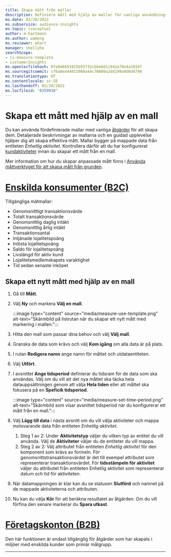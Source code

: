 ```yaml
---
title: Skapa mått från mallar
description: Definiera mått med hjälp av mallar för vanliga användningsområden.
ms.date: 02/28/2022
ms.subservice: audience-insights
ms.topic: conceptual
author: m-hartmann
ms.author: wameng
ms.reviewer: mhart
manager: shellyha
searchScope:
- ci-measure-template
- customerInsights
ms.openlocfilehash: 0fe846691825b93732cbbe6d1c942a79e4a3934f
ms.sourcegitcommit: cf6a0ed44915908a44c70889a2dd199a9d0d4798
ms.translationtype: HT
ms.contentlocale: sv-SE
ms.lasthandoff: 02/28/2022
ms.locfileid: "8359930"
---
```

# <a name="use-a-template-to-build-a-measure"></a>Skapa ett mått med hjälp av en mall

Du kan använda fördefinierade mallar med vanliga [åtgärder](measures.md) för att skapa dem. Detaljerade beskrivningar av mallarna och en guidad upplevelse hjälper dig att skapa effektiva mått. Mallar bygger på mappade data från entiteten *Enhetlig aktivitet*. Kontrollera därför att du har konfigurerat [kundaktiviteter](activities.md) innan du skapar ett mått från en mall.

Mer information om hur du skapar anpassade mått finns i [Använda måttverktyget för att skapa mått från grunden](measure-builder.md).

# <a name="individual-consumers-b-to-c"></a>[Enskilda konsumenter (B2C)](#tab/b2c)

Tillgängliga mätmallar: 
- Genomsnittligt transaktionsvärde
- Totalt transaktionsvärde
- Genomsnittlig daglig intäkt
- Genomsnittlig årlig intäkt
- Transaktionsantal
- Intjänade lojalitetspoäng
- Inlösta lojalitetspoäng
- Saldo för lojalitetspoäng
- Livslängd för aktiv kund
- Lojalitetsmedlemskapets varaktighet
- Tid sedan senaste inköpet

## <a name="build-a-new-measure-using-a-template"></a>Skapa ett nytt mått med hjälp av en mall

1. Gå till **Mått**.

1. Välj **Ny** och markera **Välj en mall**.

   :::image type="content" source="media/measure-use-template.png" alt-text="Skärmbild på listrutan när du skapar ett nytt mått med markering i mallen.":::

1. Hitta den mall som passar dina behov och välj **Välj mall**.

1. Granska de data som krävs och välj **Kom igång** om alla data är på plats.

1. I rutan **Redigera namn** ange namn för måttet och utdataentiteten. 

1. Välj **Utfört**.

1. I avsnittet **Ange tidsperiod** definierar du tidsram för de data som ska användas. Välj om du vill att det nya måttet ska täcka hela datauppsättningen genom att välja **Hela tiden** eller att måttet ska fokusera på en **Speficik tidsperiod**.

   :::image type="content" source="media/measure-set-time-period.png" alt-text="Skärmbild som visar avsnittet tidsperiod när du konfigurerar ett mått från en mall.":::

1. Välj **Lägg till data** i nästa avsnitt om du vill välja aktiviteter och mappa motsvarande data från entiteten *Enhetlig aktivitet*.

    1. Steg 1 av 2: Under **Aktivitetstyp** väljer du vilken typ av entitet du vill använda. Välj de **Aktiviteter** väljer du de entiteter du vill mappa.
    1. Steg 2 av 2: Välj attributet från entiteten *Enhetlig aktivitet* för den komponent som krävs av formeln. För genomsnittstransaktionsvärdet är det till exempel attributet som representerar transaktionsvärdet. För **tidsstämpeln för aktivitet** väljer du attributet från entiteten Enhetlig aktivitet som representerar datum och tid för aktiviteten.
   
1. När datamappningen är klar kan du se statusen **Slutförd** och namnet på de mappade aktiviteterna och attributen.

1. Nu kan du välja **Kör** för att beräkna resultatet av åtgärden. Om du vill förfina den senare markerar du **Spara utkast**.

# <a name="business-accounts-b-to-b"></a>[Företagskonton (B2B)](#tab/b2b)

Den här funktionen är endast tillgänglig för åtgärder som har skapats i miljöer med enskilda kunder som primär målgrupp.

---
